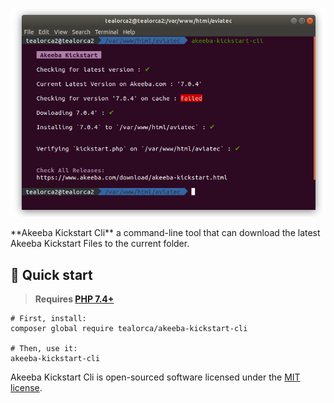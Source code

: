<p align="center">
  <img src="https://raw.githubusercontent.com/tealorca/akeeba-kickstart-cli/master/art/readme.png" width="882" alt="Akeeba Kickstart Cli Preview">
</p>
**Akeeba Kickstart Cli** a command-line tool that can download the latest Akeeba Kickstart Files to the current folder.

## 🚀 Quick start

> **Requires [PHP 7.4+](https://php.net/releases/)**

```
# First, install:
composer global require tealorca/akeeba-kickstart-cli

# Then, use it:
akeeba-kickstart-cli
```

Akeeba Kickstart Cli is open-sourced software licensed under the [MIT license](LICENSE.md).